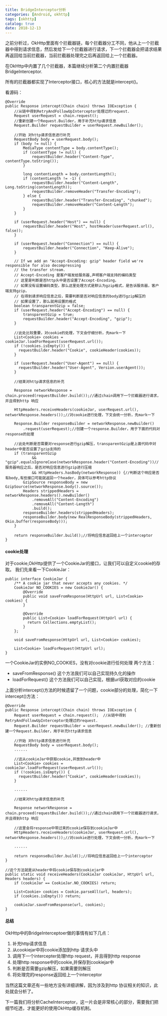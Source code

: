 ```yaml
---
title: BridgeInterceptor分析
categories: [Android, okhttp]
tags: [okhttp]
catalog: true
date: 2018-12-13
---
```


之前分析过，OkHttp里面有个拦截器链，每个拦截器分工不同，他从上一个拦截器中得到请求信息，然后发给下一个拦截器进行请求，下一个拦截器会把请求结果再返回给当前拦截器，当前拦截器处理完之后再返回给上一个拦截器。

在OkHttp中内置了几个拦截器，本篇继续分析第二个内置拦截器BridgeInterceptor.

所有的拦截器都实现了Interceptor接口，核心的方法就是intercept()。

看源码：

    @Override 
    public Response intercept(Chain chain) throws IOException {
        //从链中得到RetryAndFollowUpInterceptor处理过的request.
        Request userRequest = chain.request();  
        //重新创建一个Request.Builder，用于补充http请求信息
        Request.Builder requestBuilder = userRequest.newBuilder(); 
        
        //开始 对http请求信息进行补充
        RequestBody body = userRequest.body();
        if (body != null) {
            MediaType contentType = body.contentType();
            if (contentType != null) {
                requestBuilder.header("Content-Type", contentType.toString());
            }
            
            long contentLength = body.contentLength();
            if (contentLength != -1) {
                requestBuilder.header("Content-Length", Long.toString(contentLength));
                requestBuilder.removeHeader("Transfer-Encoding");
            } else {
                requestBuilder.header("Transfer-Encoding", "chunked");
                requestBuilder.removeHeader("Content-Length");
            }
        }
        
        if (userRequest.header("Host") == null) {
            requestBuilder.header("Host", hostHeader(userRequest.url(), false));
        }
        
        if (userRequest.header("Connection") == null) {
            requestBuilder.header("Connection", "Keep-Alive");
        }
        
        // If we add an "Accept-Encoding: gzip" header field we're responsible for also decompressing
        // the transfer stream. 
        // Accept-Encoding 是客户端发给服务器,声明客户端支持的编码类型
        // 这里是判断是否http头中是否设置了Accept-Encoding，
        // 如果没有设置编码类型，那么这里处理方式是默认为gzip格式，是告诉服务器，客户端支持gzip，
        // 在得到请求响应信息之后，需要判断是否对响应信息的body进行gzip解压的
        // 如果设置了，那么就用设置的格式
        boolean transparentGzip = false;
        if (userRequest.header("Accept-Encoding") == null) {
            transparentGzip = true;
            requestBuilder.header("Accept-Encoding", "gzip");
        }
        
        //此处比较重要，对cookie的处理，下文会仔细分析，先mark一下
        List<Cookie> cookies = cookieJar.loadForRequest(userRequest.url());
        if (!cookies.isEmpty()) {
          requestBuilder.header("Cookie", cookieHeader(cookies));
        }
        
        if (userRequest.header("User-Agent") == null) {
          requestBuilder.header("User-Agent", Version.userAgent());
        }
            
        //结束对http请求信息的补充
        
        Response networkResponse = chain.proceed(requestBuilder.build());//通过chain调用下一个拦截器进行请求，并且得到http 响应
        
        HttpHeaders.receiveHeaders(cookieJar, userRequest.url(), networkResponse.headers());//对cookie进行处理，下文会统一分析，先mark一下
        
        Response.Builder responseBuilder = networkResponse.newBuilder()
            .request(userRequest);//创建一个response.Builder，用于下面的代码对response的处理
        
        //此处判断是否需要对response进行gzip解压，transparentGzip是上面代码中对header中是否设置了gzip支持的
        if (transparentGzip
                && "gzip".equalsIgnoreCase(networkResponse.header("Content-Encoding"))//服务器响应之后，是否对响应信息进行gzip进行压缩
                && HttpHeaders.hasBody(networkResponse)) {//判断这个响应是否有body,有些接口可能就返回一个header，具体可以参考http协议
            GzipSource responseBody = new GzipSource(networkResponse.body().source());
            Headers strippedHeaders = networkResponse.headers().newBuilder()
                .removeAll("Content-Encoding")
                .removeAll("Content-Length")
                .build();
            responseBuilder.headers(strippedHeaders);
            responseBuilder.body(new RealResponseBody(strippedHeaders, Okio.buffer(responseBody)));
        }
        
        return responseBuilder.build();//将响应信息返回给上一个interceptor
    }
      

#### cookie处理
对于cookie,OkHttp提供了一个CookieJar的接口，让我们可以自定义cookie的存取。
我们先来看一下CookieJar：

    public interface CookieJar {
        /** A cookie jar that never accepts any cookies. */
        CookieJar NO_COOKIES = new CookieJar() {
            @Override 
            public void saveFromResponse(HttpUrl url, List<Cookie> cookies) {
            }
            
            @Override 
            public List<Cookie> loadForRequest(HttpUrl url) {
              return Collections.emptyList();
            }
        };
        
        void saveFromResponse(HttpUrl url, List<Cookie> cookies);
        
        List<Cookie> loadForRequest(HttpUrl url);
    }

一个CookieJar的实例NO_COOKIES，没有对cookie进行任何处理
两个方法：
- saveFromResponse() 这个方法我们可以自己实现持久化的操作
- loadForRequest()   这个方法我们可以自己实现，根据url获取对应的cookie

上面分析intercept()方法的时候遗留了一个问题，cookie部分的处理，简化一下intercept()方法：

    @Override 
    public Response intercept(Chain chain) throws IOException {
        Request userRequest = chain.request();  //从链中得到RetryAndFollowUpInterceptor处理过的request.
        Request.Builder requestBuilder = userRequest.newBuilder(); //重新创建一个Request.Builder，用于补充http请求信息
        
        //开始 对http请求信息进行补充
        RequestBody body = userRequest.body();
        ......
        
        //这从cookieJar中获取cookie,并放到header中
        List<Cookie> cookies = cookieJar.loadForRequest(userRequest.url());
        if (!cookies.isEmpty()) {
          requestBuilder.header("Cookie", cookieHeader(cookies));
        }
        
        ......
            
        //结束对http请求信息的补充
        
        Response networkResponse = chain.proceed(requestBuilder.build());//通过chain调用下一个拦截器进行请求，并且得到http 响应
        
        //这里会将response中带过来的cookie保存到cookieJar中
        HttpHeaders.receiveHeaders(cookieJar, userRequest.url(), networkResponse.headers());//对cookie进行处理，下文会统一分析，先mark一下
        
        ......
        
        return responseBuilder.build();//将响应信息返回给上一个interceptor
    }
    
    //这个方法就是从header中将cookie保存到cookiejar中
    public static void receiveHeaders(CookieJar cookieJar, HttpUrl url, Headers headers) {
        if (cookieJar == CookieJar.NO_COOKIES) return;
        
        List<Cookie> cookies = Cookie.parseAll(url, headers);
        if (cookies.isEmpty()) return;
        
        cookieJar.saveFromResponse(url, cookies);
    }
    
#### 总结
OkHttp中的BridgeInterceptoer做的事情有如下几点：
1. 补充http请求信息
2. 从cookiejar中将cookie添加到http 请求头中
3. 调用下一个intercepter处理http request，并且得到http response
4. 处理http response中的cookie,并保存到cookiejar中
5. 判断是否需要gzip解压，如果需要则解压
6. 将处理完的response返回给上一个interceptor

当然这篇文章还有一些地方没有详细讲解，因为涉及到http 协议相关的知识，此处就会分析了。


下一篇我们将分析CacheInterceptor，这一片会是非常核心的部分，需要我们把细节吃透，才能更好的使用OkHttp缓存机制。